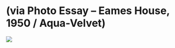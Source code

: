 <!--
id: 21591416523
link: http://tumblr.atmos.org/post/21591416523/via-photo-essay-eames-house-1950
slug: via-photo-essay-eames-house-1950
date: Sun Apr 22 2012 12:25:31 GMT-0700 (PDT)
publish: 2012-04-022
tags: 
title: (via Photo Essay – Eames House, 1950 / Aqua-Velvet)
-->


(via Photo Essay – Eames House, 1950 / Aqua-Velvet)
===================================================

![](http://25.media.tumblr.com/tumblr_m2wbakmriv1qz4sngo1_1280.jpg)

